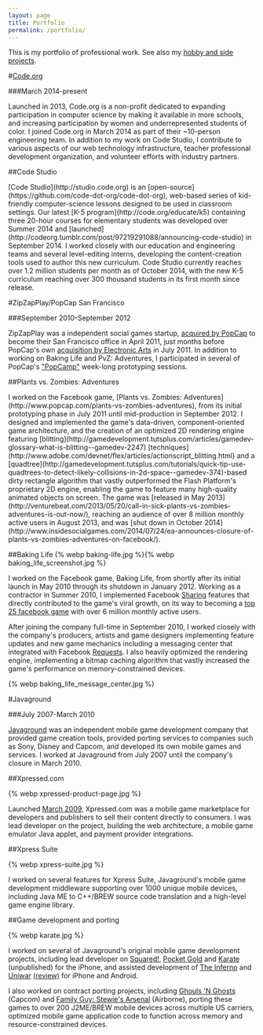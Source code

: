 ```yaml
---
layout: page
title: Portfolio
permalink: /portfolio/
---
```


This is my portfolio of professional work. See also my [hobby and side projects](/projects/).

#[Code.org](http://code.org)

###March 2014-present

Launched in 2013, Code.org is a non-profit dedicated to expanding participation in computer science by making it available in more schools, and increasing participation by women and underrepresented students of color. I joined Code.org in March 2014 as part of their ~10-person engineering team. In addition to my work on Code Studio, I contribute to various aspects of our web technology infrastructure, teacher professional development organization, and volunteer efforts with industry partners.

##Code Studio
<div width="560" height="315" class="youtube" youtubeid="rNIM1fzJ8u0" thumbnail="{% asset_path rNIM1fzJ8u0.jpg %}"></div>
[Code Studio](http://studio.code.org) is an [open-source](https://github.com/code-dot-org/code-dot-org), web-based series of kid-friendly computer-science lessons designed to be used in classroom settings. Our latest [K-5 program](http://code.org/educate/k5) containing three 20-hour courses for elementary students was developed over Summer 2014 and [launched](http://codeorg.tumblr.com/post/97219291088/announcing-code-studio) in September 2014. I worked closely with our education and engineering teams and several level-editing interns, developing the content-creation tools used to author this new curriculum. Code Studio currently reaches over 1.2 million students per month as of October 2014, with the new K-5 curriculum reaching over 300 thousand students in its first month since release.

#ZipZapPlay/PopCap San Francisco

###September 2010-September 2012

ZipZapPlay was a independent social games startup, [acquired by PopCap](http://www.insidesocialgames.com/2011/04/29/popcap-acquires-baking-life-dev-zipzapplay-sunsets-happy-habitat-ahead-of-new-release/) to become their San Francisco office in April 2011, just months before PopCap's own [acquisition by Electronic Arts](http://www.reuters.com/article/2011/07/13/us-electronicarts-idUSTRE76B7FK20110713) in July 2011. In addition to working on Baking Life and PvZ: Adventures, I participated in several of PopCap's ["PopCamp"](http://blog.popcap.com/2011/09/22/welcome-to-popcamp/) week-long prototyping sessions.

##Plants vs. Zombies: Adventures
<div width="560" height="315" class="youtube" youtubeid="75m1oEdh_Vc" thumbnail="{% asset_path 75m1oEdh_Vc.jpg %}"></div>
I worked on the Facebook game, [Plants vs. Zombies: Adventures](http://www.popcap.com/plants-vs-zombies-adventures), from its initial prototyping phase in July 2011 until mid-production in September 2012. I designed and implemented the game's data-driven, component-oriented game architecture, and the creation of an optimized 2D rendering engine featuring [blitting](http://gamedevelopment.tutsplus.com/articles/gamedev-glossary-what-is-blitting--gamedev-2247) [techniques](http://www.adobe.com/devnet/flex/articles/actionscript_blitting.html) and a [quadtree](http://gamedevelopment.tutsplus.com/tutorials/quick-tip-use-quadtrees-to-detect-likely-collisions-in-2d-space--gamedev-374)-based dirty rectangle algorithm that vastly outperformed the Flash Platform's proprietary 2D engine, enabling the game to feature many high-quality animated objects on screen.  The game was [released in May 2013](http://venturebeat.com/2013/05/20/call-in-sick-plants-vs-zombies-adventures-is-out-now/), reaching an audience of over 8 million monthly active users in August 2013, and was [shut down in October 2014](http://www.insidesocialgames.com/2014/07/24/ea-announces-closure-of-plants-vs-zombies-adventures-on-facebook/).

##Baking Life
{% webp baking-life.jpg %}{% webp baking_life_screenshot.jpg %}

<div width="420" height="315" class="youtube" youtubeid="SSFrW_TXG_w" thumbnail="{% asset_path SSFrW_TXG_w.jpg %}"></div>

I worked on the Facebook game, Baking Life, from shortly after its initial launch in May 2010 through its shutdown in January 2012. Working as a contractor in Summer 2010, I implemented Facebook [Sharing](https://developers.facebook.com/docs/games/sharing) features that directly contributed to the game's viral growth, on its way to becoming a [top 25 facebook game](http://www.insidesocialgames.com/2010/09/01/top-25-facebook-games-for-september-2010-new-social-games-rising-as-older-ones-fall/) with over 6 million monthly active users.

After joining the company full-time in September 2010, I worked closely with the company's producers, artists and game designers implementing feature updates and new game mechanics including a messaging center that integrated with Facebook [Requests](https://developers.facebook.com/docs/games/requests). I also heavily optimized the rendering engine, implementing a bitmap caching algorithm that vastly increased the game's performance on memory-constrained devices.

{% webp baking_life_message_center.jpg %}

#Javaground

###July 2007-March 2010

[Javaground](https://en.wikipedia.org/wiki/Javaground) was an independent mobile game development company that provided game creation tools, provided porting services to companies such as Sony, Disney and Capcom, and developed its own mobile games and services. I worked at Javaground from July 2007 until the company's closure in March 2010.

##Xpressed.com

{% webp xpressed-product-page.jpg %}

Launched [March 2009](http://www.reuters.com/article/2009/03/10/idUS92579+10-Mar-2009+MW20090310), Xpressed.com was a mobile game marketplace for developers and publishers to sell their content directly to consumers. I was lead developer on the project, building the web architecture, a mobile game emulator Java applet, and payment provider integrations.

##Xpress Suite

{% webp xpress-suite.jpg %}

I worked on several features for Xpress Suite, Javaground's mobile game development middleware supporting over 1000 unique mobile devices, including Java ME to C++/BREW source code translation and a high-level game engine library.

##Game development and porting

{% webp karate.jpg %}

I worked on several of Javaground's original mobile game development projects, including lead developer on [Squared!](https://iphonetech78.wordpress.com/2009/11/02/squared-game-review/), [Pocket Gold](https://iphonetech78.wordpress.com/2009/06/27/javaground-usa-announces-pocket-gold-for-iphone-gaming/) and [Karate](http://toucharcade.com/2009/07/13/a-peek-at-an-upcoming-karate-action-adventure/) (unpublished) for the iPhone, and assisted development of [The Inferno](http://www.148apps.com/reviews/inferno/) and [Uniwar](http://www.uniwar.com) [(review)](http://www.ign.com/articles/2009/05/04/uniwar-iphone-review) for iPhone and Android.

I also worked on contract porting projects, including [Ghouls 'N Ghosts](http://www.ign.com/articles/2007/10/31/ghouls-n-ghosts-review-3) (Capcom) and [Family Guy: Stewie's Arsenal](http://www.ign.com/articles/2007/09/17/family-guy-stewies-arsenal-review) (Airborne), porting these games to over 200 J2ME/BREW mobile devices across multiple US carriers, optimized mobile game application code to function across memory and resource-constrained devices.
